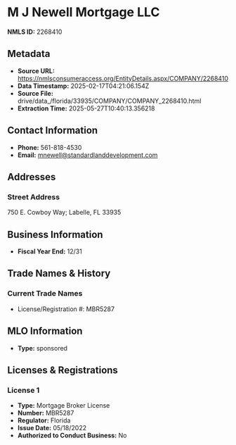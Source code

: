 # M J Newell Mortgage LLC

**NMLS ID:** 2268410

## Metadata
- **Source URL:** https://nmlsconsumeraccess.org/EntityDetails.aspx/COMPANY/2268410
- **Data Timestamp:** 2025-02-17T04:21:06.154Z
- **Source File:** drive/data_/florida/33935/COMPANY/COMPANY_2268410.html
- **Extraction Time:** 2025-05-27T10:40:13.356218

## Contact Information
- **Phone:** 561-818-4530
- **Email:** mnewell@standardlanddevelopment.com

## Addresses
### Street Address
750 E. Cowboy Way; Labelle, FL 33935

## Business Information
- **Fiscal Year End:** 12/31

## Trade Names & History
### Current Trade Names
- License/Registration #: MBR5287

## MLO Information
- **Type:** sponsored

## Licenses & Registrations

### License 1
- **Type:** Mortgage Broker License
- **Number:** MBR5287
- **Regulator:** Florida
- **Issue Date:** 05/18/2022
- **Authorized to Conduct Business:** No
